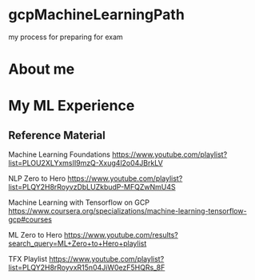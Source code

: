 # gcpMachineLearningPath
my process for preparing for exam

# About me



# My ML Experience 




## Reference Material


Machine Learning Foundations
https://www.youtube.com/playlist?list=PLOU2XLYxmsII9mzQ-Xxug4l2o04JBrkLV

NLP Zero to Hero
https://www.youtube.com/playlist?list=PLQY2H8rRoyvzDbLUZkbudP-MFQZwNmU4S

Machine Learning with Tensorflow on GCP
https://www.coursera.org/specializations/machine-learning-tensorflow-gcp#courses

ML Zero to Hero
https://www.youtube.com/results?search_query=ML+Zero+to+Hero+playlist


TFX Playlist
https://www.youtube.com/playlist?list=PLQY2H8rRoyvxR15n04JiW0ezF5HQRs_8F

